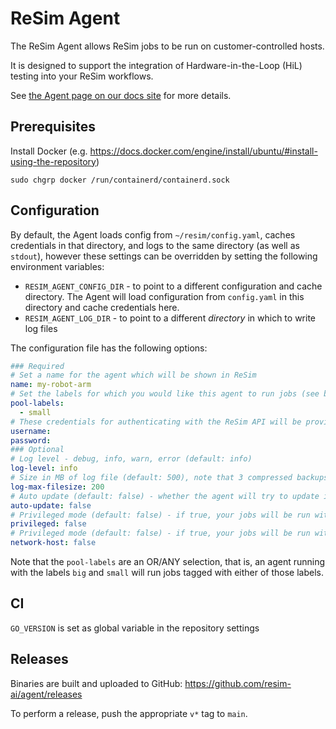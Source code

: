 # ReSim Agent

The ReSim Agent allows ReSim jobs to be run on customer-controlled hosts.

It is designed to support the integration of Hardware-in-the-Loop (HiL) testing into your ReSim workflows.

See [the Agent page on our docs site](https://docs.resim.ai/guides/agent) for more details.

## Prerequisites

Install Docker (e.g. https://docs.docker.com/engine/install/ubuntu/#install-using-the-repository)

```shell
sudo chgrp docker /run/containerd/containerd.sock
```

## Configuration

By default, the Agent loads config from `~/resim/config.yaml`, caches credentials in that directory, and logs to the same directory (as well as `stdout`), however these settings can be overridden by setting the following environment variables:

- `RESIM_AGENT_CONFIG_DIR` - to point to a different configuration and cache directory. The Agent will load configuration from `config.yaml` in this directory and cache credentials here.
- `RESIM_AGENT_LOG_DIR` - to point to a different _directory_ in which to write log files

The configuration file has the following options:

```yaml
### Required
# Set a name for the agent which will be shown in ReSim
name: my-robot-arm
# Set the labels for which you would like this agent to run jobs (see below)
pool-labels: 
  - small
# These credentials for authenticating with the ReSim API will be provided by ReSim
username: 
password: 
### Optional 
# Log level - debug, info, warn, error (default: info)
log-level: info
# Size in MB of log file (default: 500), note that 3 compressed backups are kept
log-max-filesize: 200
# Auto update (default: false) - whether the agent will try to update itself when a new release is available
auto-update: false
# Privileged mode (default: false) - if true, your jobs will be run with elevated privileges (equivalent to docker --privileged)
privileged: false
# Privileged mode (default: false) - if true, your jobs will be run without network isolation (equivalent to docker run --net=host)
network-host: false
```

Note that the `pool-labels` are an OR/ANY selection, that is, an agent running with the labels `big` and `small` will run jobs tagged with either of those labels.

## CI

`GO_VERSION` is set as global variable in the repository settings

## Releases

Binaries are built and uploaded to GitHub: https://github.com/resim-ai/agent/releases

To perform a release, push the appropriate `v*` tag to `main`.